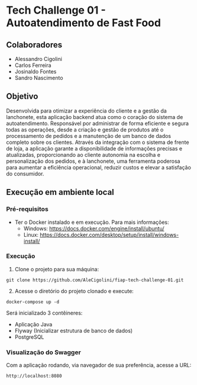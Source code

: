 # Tech Challenge 01 - Autoatendimento de Fast Food
## Colaboradores
- Alessandro Cigolini
- Carlos Ferreira
- Josinaldo Fontes
- Sandro Nascimento

## Objetivo
Desenvolvida para otimizar a experiência do cliente e a gestão da lanchonete, esta aplicação backend atua como o coração do sistema de autoatendimento. 
Responsável por administrar de forma eficiente e segura todas as operações, desde a criação e gestão de produtos até o processamento de pedidos e a manutenção de um banco de dados completo sobre os clientes. 
Através da integração com o sistema de frente de loja, a aplicação garante a disponibilidade de informações precisas e atualizadas, proporcionando ao cliente autonomia na escolha e personalização dos pedidos, 
e à lanchonete, uma ferramenta poderosa para aumentar a eficiência operacional, reduzir custos e elevar a satisfação do consumidor.

## Execução em ambiente local
### Pré-requisitos
- Ter o Docker instalado e em execução. Para mais informações:
  - Windows: https://docs.docker.com/engine/install/ubuntu/
  - Linux: https://docs.docker.com/desktop/setup/install/windows-install/

### Execução
1. Clone o projeto para sua máquina:
```
git clone https://github.com/AleCigolini/fiap-tech-challenge-01.git
```
2. Acesse o diretório do projeto clonado e execute:
```
docker-compose up -d
```

Será inicializado 3 contêineres:
- Aplicação Java
- Flyway (Inicializar estrutura de banco de dados)
- PostgreSQL

### Visualização do Swagger
Com a aplicação rodando, via navegador de sua preferência, acesse a URL:
```
http://localhost:8080
```
